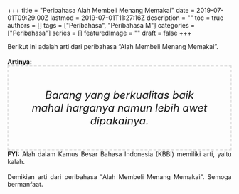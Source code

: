+++
title = "Peribahasa Alah Membeli Menang Memakai"
date = 2019-07-01T09:29:00Z
lastmod = 2019-07-01T11:27:16Z
description = ""
toc = true
authors = []
tags = ["Peribahasa", "Peribahasa M"]
categories = ["Peribahasa"]
series = []
featuredImage = ""
draft = false
+++

<div dir="ltr" style="text-align: left;" trbidi="on"><div style="text-align: justify;">Berikut ini adalah arti dari peribahasa “Alah Membeli Menang Memakai”.</div><br /><div style="text-align: justify;"><b>Artinya:</b></div><div style="border: 2px dashed #ddd; font-size: 24px; height: auto; margin: 0 auto; padding: 50px; text-align: center; width: auto;"><i>Barang yang berkualitas baik mahal harganya namun lebih awet dipakainya.</i></div><div style="text-align: justify;"><b>FYI:</b> Alah dalam Kamus Besar Bahasa Indonesia (KBBI) memiliki arti, yaitu kalah.<br /><br /></div><div style="text-align: justify;">Demikian arti dari peribahasa "Alah Membeli Menang Memakai". Semoga bermanfaat.</div></div>
